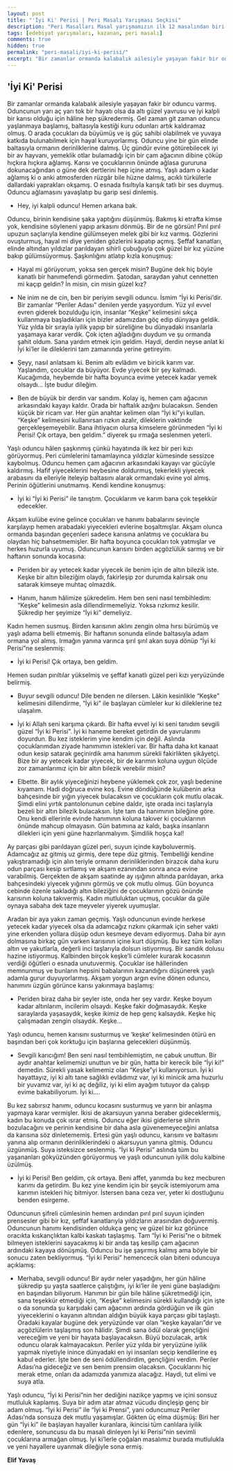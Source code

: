 ```yaml
---
layout: post
title: "'İyi Ki' Perisi | Peri Masalı Yarışması Seçkisi"
description: "Peri Masalları Masal yarışmamızın ilk 12 masalından biri Elif Yavaş'ın kaleminden..."
tags: [edebiyat yarışmaları, kazanan, peri masalı]
comments: true
hidden: true
permalink: "peri-masali/iyi-ki-perisi/"
excerpt: "Bir zamanlar ormanda kalabalık ailesiyle yaşayan fakir bir oduncu varmış. Oduncunun yarı aç yarı tok bir hayatı olsa da altı güzel yavrusu ve iyi kalpli bir karısı olduğu için hâline hep şükredermiş."
---
```


## 'İyi Ki' Perisi

Bir zamanlar ormanda kalabalık ailesiyle yaşayan fakir bir oduncu varmış. Oduncunun yarı aç yarı tok bir hayatı olsa da altı güzel yavrusu ve iyi kalpli bir karısı olduğu için hâline hep şükredermiş. Gel zaman git zaman oduncu yaşlanmaya başlamış, baltasıyla kestiği kuru odunları artık kaldıramaz olmuş. O arada çocukları da büyümüş ve iş güç sahibi olabilmek ve yuvaya katkıda bulunabilmek için hayal kuruyorlarmış. Oduncu yine bir gün elinde baltasıyla ormanın derinliklerine dalmış. Üç gündür evine götürebilecek iyi bir av hayvanı, yemeklik otlar bulamadığı için bir çam ağacının dibine çöküp hıçkıra hıçkıra ağlamış. Karısı ve çocuklarının önünde ağlasa gururuna dokunacağından o güne dek dertlerini hep içine atmış. Yaşlı adam o kadar ağlamış ki o anki atmosferden rüzgâr bile hüzne dalmış, acıklı türkülerle dallardaki yaprakları okşamış. O esnada fısıltıyla karışık tatlı bir ses duymuş. Oduncu ağlamasını yavaşlatıp bu garip sesi dinlemiş.  

- Hey, iyi kalpli oduncu! Hemen arkana bak.  

Oduncu, birinin kendisine şaka yaptığını düşünmüş. Bakmış ki etrafta kimse yok, kendisine söyleneni yapıp arkasını dönmüş. Bir de ne görsün! Pırıl pırıl upuzun saçlarıyla kendine gülümseyen melek gibi bir kız varmış. Gözlerini ovuşturmuş, hayal mi diye yeniden gözlerini kapatıp açmış. Şeffaf kanatları, elinde altından yıldızlar parıldayan sihirli çubuğuyla çok güzel bir kız yüzüne bakıp gülümsüyormuş. Şaşkınlığını atlatıp kızla konuşmuş:  

- Hayal mi görüyorum, yoksa sen gerçek misin? Bugüne dek hiç böyle kanatlı bir hanımefendi görmedim. Şatodan, saraydan yahut cennetten mi kaçıp geldin? İn misin, cin misin güzel kız?  

- Ne inim ne de cin, ben bir periyim sevgili oduncu. İsmim “İyi ki Perisi’dir. Bir zamanlar “Periler Adası” denilen yerde yaşıyordum. Yüz yıl evvel evren giderek bozulduğu için, insanlar “Keşke” kelimesini sıkça kullanmaya başladıkları için bizler adamızdan göç edip dünyaya geldik. Yüz yılda bir sırayla iyilik yapıp bir süreliğine bu dünyadaki insanlarla yaşamaya karar verdik. Çok içten ağladığını duydum ve şu ormanda şahit oldum. Sana yardım etmek için geldim. Haydi, derdin neyse anlat ki İyi ki’ler ile dileklerini tam zamanında yerine getireyim.  

- Şeyy, nasıl anlatsam ki. Benim altı evlâdım ve biricik karım var. Yaşlandım, çocuklar da büyüyor. Evde yiyecek bir şey kalmadı. Kucağımda, heybemde bir hafta boyunca evime yetecek kadar yemek olsaydı… İşte budur dileğim.  

- Ben de büyük bir derdin var sandım. Kolay iş, hemen çam ağacının arkasındaki kayayı kaldır. Orada bir haftalık azığını bulacaksın. Senden küçük bir ricam var. Her gün anahtar kelimen olan “İyi ki”yi kullan. “Keşke” kelimesini kullanırsan rızkın azalır, dileklerin vaktinde gerçekleşemeyebilir. Bana ihtiyacın olursa kimselere görünmeden “İyi ki Perisi! Çık ortaya, ben geldim.” diyerek şu ırmağa seslenmen yeterli.  

Yaşlı oduncu hâlen şaşkınmış çünkü hayatında ilk kez bir peri kızı görüyormuş. Peri cümlelerini tamamlayınca yıldızlar kümesinde sessizce kaybolmuş. Oduncu hemen çam ağacının arkasındaki kayayı var gücüyle kaldırmış. Hafif yiyeceklerini heybesine doldurmuş, tekerlekli yiyecek arabasını da elleriyle iteleyip baltasını alarak ormandaki evine yol almış. Perinin öğütlerini unutmamış. Kendi kendine konuşmuş:  

- İyi ki “İyi ki Perisi” ile tanıştım. Çocuklarım ve karım bana çok teşekkür edecekler.  

Akşam kulübe evine gelince çocukları ve hanımı babalarını sevinçle karşılayıp hemen arabadaki yiyecekleri evlerine boşaltmışlar. Akşam olunca ormanda başından geçenleri sadece karısına anlatmış ve çocuklara bu olaydan hiç bahsetmemişler. Bir hafta boyunca çocukları tok yatmışlar ve herkes huzurla uyumuş. Oduncunun karısını birden açgözlülük sarmış ve bir haftanın sonunda kocasına:  

- Periden bir ay yetecek kadar yiyecek ile benim için de altın bilezik iste. Keşke bir altın bileziğim olaydı, fakirleşip zor durumda kalırsak onu satarak kimseye muhtaç olmazdık.  

- Hanım, hanım hâlimize şükredelim. Hem ben seni nasıl tembihledim: “Keşke” kelimesin asla dillendirmemeliyiz. Yoksa rızkımız kesilir. Şükredip her şeyimize “İyi ki” demeliyiz.  

Kadın hemen susmuş. Birden karısının aklını zengin olma hırsı bürümüş ve yaşlı adama belli etmemiş. Bir haftanın sonunda elinde baltasıyla adam ormana yol almış. Irmağın yanına varınca şırıl şırıl akan suya dönüp “İyi ki Perisi”ne seslenmiş:  

- İyi ki Perisi! Çık ortaya, ben geldim.  

Hemen sudan pırıltılar yükselmiş ve şeffaf kanatlı güzel peri kızı yeryüzünde belirmiş.  

- Buyur sevgili oduncu! Dile benden ne dilersen. Lâkin kesinlikle “Keşke” kelimesini dillendirme, “İyi ki” ile başlayan cümleler kur ki dileklerine tez ulaşalım.  

- İyi ki Allah seni karşıma çıkardı. Bir hafta evvel iyi ki seni tanıdım sevgili güzel “İyi ki Perisi”. İyi ki haneme bereket getirdin de yavrularımı doyurdun. Bu kez isteklerim yine kendim için değil. Aslında çocuklarımdan ziyade hanımımın istekleri var. Bir hafta daha kıt kanaat odun kesip satarak geçinirdik ama hanımım sürekli fakirlikten şikâyetçi. Bize bir ay yetecek kadar yiyecek, bir de karımın koluna uygun ölçüde zor zamanlarımız için bir altın bilezik verebilir misin?  

- Elbette. Bir aylık yiyeceğinizi heybene yüklemek çok zor, yaşlı bedenine kıyamam. Hadi doğruca evine koş. Evine döndüğünde kulübenin arka bahçesinde bir yığın yiyecek bulacaksın ve çocukların çok mutlu olacak. Şimdi elini yırtık pantolonunun cebine daldır, işte orada inci taşlarıyla bezeli bir altın bilezik bulacaksın. İşte tam da hanımının bileğine göre. Onu kendi ellerinle evinde hanımının koluna takıver ki çocuklarının önünde mahcup olmayasın. Gün batımına az kaldı, başka insanların dilekleri için yeni güne hazırlanmalıyım. Şimdilik hoşça kal!  

Ay parçası gibi parıldayan güzel peri, suyun içinde kayboluvermiş. Adamcağız az gitmiş uz girmiş, dere tepe düz gitmiş. Tembelliği kendine yakıştıramadığı için alın teriyle ormanın derinliklerinden birazcık daha kuru odun parçası kesip sırtlamış ve akşam ezanından sonra anca evine varabilmiş. Gerçekten de akşam saatinde ay ışığının altında parıldayan, arka bahçesindeki yiyecek yığınını görmüş ve çok mutlu olmuş. Gün boyunca cebinde özenle sakladığı altın bileziğini de çocuklarının gözü önünde karısının koluna takıvermiş. Kadın mutluluktan uçmuş, çocuklar da güle oynaya sabaha dek taze meyveler yiyerek uyumuşlar.  

Aradan bir aya yakın zaman geçmiş. Yaşlı oduncunun evinde herkese yetecek kadar yiyecek olsa da adamcağız rızkını çıkarmak için seher vakti yine erkenden yollara düşüp odun kesmeye devam ediyormuş. Daha bir ayın dolmasına birkaç gün varken karısının içine kurt düşmüş. Bu kez tüm kolları altın ve yakutlarla, değerli inci taşlarıyla dolsun istiyormuş. Bir sandık dolusu hazine istiyormuş. Kalbinden birçok keşke’li cümleler kurarak kocasının verdiği öğütleri o esnada unutuvermiş. Çocuklar ise hâllerinden memnunmuş ve bunların hepsini babalarının kazandığını düşünerek yaşlı adamla gurur duyuyorlarmış. Akşam yorgun argın evine dönen oduncu, hanımını üzgün görünce karısı yakınmaya başlamış:  

- Periden biraz daha bir şeyler iste, onda her şey vardır. Keşke boyum kadar altınlarım, incilerim olsaydı. Keşke fakir doğmasaydık. Keşke saraylarda yaşasaydık, keşke ikimiz de hep genç kalsaydık. Keşke hiç çalışmadan zengin olsaydık. Keşke…  

Yaşlı oduncu, hemen karısını susturmuş ve ‘keşke’ kelimesinden ötürü en başından beri çok korktuğu için başlarına gelecekleri düşünmüş.  

- Sevgili karıcığım! Ben seni nasıl tembihlemiştim, ne çabuk unuttun. Bir aydır anahtar kelimemizi unuttun ve bir gün, hatta bir kerecik bile “İyi ki!” demedin. Sürekli yasak kelimemiz olan “Keşke”yi kullanıyorsun. İyi ki hayattayız, iyi ki altı tane sağlıklı evlâdımız var, iyi ki minicik ama huzurlu bir yuvamız var, iyi ki aç değiliz, iyi ki elim ayağım tutuyor da çalışıp evime bakabiliyorum. İyi ki….  

Bu kez sabırsız hanımı, oduncu kocasını susturmuş ve yarın bir anlaşma yapmaya karar vermişler. İkisi de akarsuyun yanına beraber gideceklermiş, kadın bu konuda çok ısrar etmiş. Oduncu eğer ikisi giderlerse sihrin bozulacağını ve perinin kendisine bir daha asla güvenemeyeceğini anlatsa da karısına söz dinletememiş. Ertesi gün yaşlı oduncu, karısını ve baltasını yanına alıp ormanın derinliklerindeki o akarsuyun yanına gitmiş. Oduncu üzgünmüş. Suya isteksizce seslenmiş. “İyi ki Perisi” aslında tüm bu yaşananları gökyüzünden görüyormuş ve yaşlı oduncunun iyilik dolu kalbine üzülmüş.  

- İyi ki Perisi! Ben geldim, çık ortaya. Beni affet, yanımda bu kez mecburen karımı da getirdim. Bu kez yine kendim için bir şeycik istemiyorum ama karımın istekleri hiç bitmiyor. İstersen bana ceza ver, yeter ki dostluğunu benden esirgeme.  

Oduncunun şifreli cümlesinin hemen ardından pırıl pırıl suyun içinden prensesler gibi bir kız, şeffaf kanatlarıyla yıldızların arasından doğuvermiş. Oduncunun hanımı kendisinden oldukça genç ve güzel bir kız görünce oracıkta kıskançlıktan kalbi kaskatı taşlaşmış. Tam “İyi ki Perisi”ne o bitmek bilmeyen isteklerini sayacakmış ki bir anda taş kesilip çam ağacının ardındaki kayaya dönüşmüş. Oduncu bu işe şaşırmış kalmış ama böyle bir sonucu zaten bekliyormuş. “İyi ki Perisi” hemencecik olan biteni oduncuya açıklamış:  

- Merhaba, sevgili oduncu! Bir aydır neler yaşadığını, her gün hâline şükredip şu yaşta saatlerce çalıştığını, iyi ki’ler ile yeni güne başladığını en başından biliyorum. Hanımın bir gün bile hâline şükretmediği için, sana teşekkür etmediği için, “Keşke” kelimesini sürekli kullandığı için işte o da sonunda şu karşıdaki çam ağacının ardında gördüğün ve ilk gün yiyeceklerini o kayanın altından aldığın büyük kaya parçası gibi taşlaştı. Oradaki kayalar bugüne dek yeryüzünde var olan “keşke kayaları”dır ve açgözlülerin taşlaşmış son hâlidir. Şimdi sana ödül olarak gençliğini vereceğim ve yeni bir hayata başlayacaksın. Büyü bozulacak, artık oduncu olarak kalmayacaksın. Periler yüz yılda bir yeryüzüne iyilik yapmak niyetiyle inince dünyadaki en iyi insanları seçip kendilerine eş kabul ederler. İşte ben de seni ödüllendirdim, gençliğini verdim. Periler Adası’na gideceğiz ve sen benim prensim olacaksın. Çocuklarını hiç merak etme, onları da adamızda yanımıza alacağız. Haydi, tut elimi ve suya atla.

Yaşlı oduncu, “İyi ki Perisi”nin her dediğini nazikçe yapmış ve içini sonsuz mutluluk kaplamış. Suya bir adım atar atmaz vücudu dinçleşip genç bir adam olmuş. “İyi ki Perisi” ile “İyi ki Prensi”, yani oduncumuz Periler Adası’nda sonsuza dek mutlu yaşamışlar. Gökten üç elma düşmüş: Biri her gün “İyi ki” ile başlayan hayaller kuranlara, ikincisi tüm canlılara iyilik edenlere, sonuncusu da bu masalı dinleyen İyi ki Perisi”nin sevimli çocuklarına armağan olmuş. İyi ki’lerle çoğalan masalımız burada mutlulukla ve yeni hayallere uyanmak dileğiyle sona ermiş.  

**Elif Yavaş**
